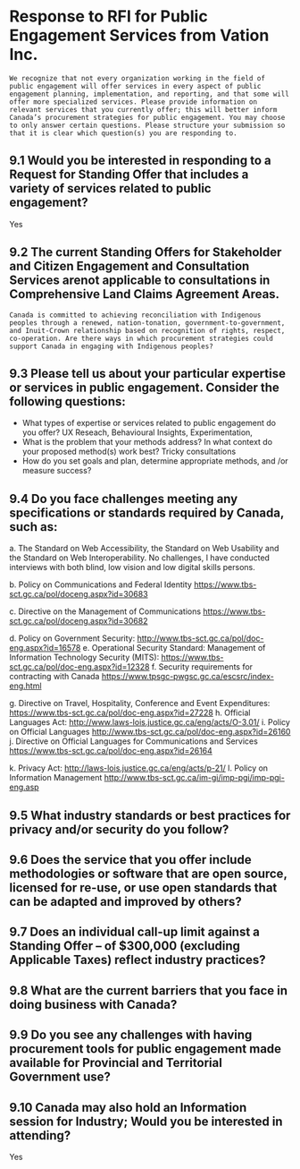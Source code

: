# Response to RFI for Public Engagement Services from Vation Inc.

`We recognize that not every organization working in the field of public engagement will offer services in
every aspect of public engagement planning, implementation, and reporting, and that some will offer
more specialized services. Please provide information on relevant services that you currently offer; this
will better inform Canada’s procurement strategies for public engagement. You may choose to only
answer certain questions. Please structure your submission so that it is clear which question(s) you are
responding to.`

## 9.1 Would you be interested in responding to a Request for Standing Offer that includes a variety of services related to public engagement?
Yes

## 9.2 The current Standing Offers for Stakeholder and Citizen Engagement and Consultation Services arenot applicable to consultations in Comprehensive Land Claims Agreement Areas. 
`Canada is committed to achieving reconciliation with Indigenous peoples through a renewed, nation-tonation,
government-to-government, and Inuit-Crown relationship based on recognition of rights,
respect, co-operation. Are there ways in which procurement strategies could support Canada in
engaging with Indigenous peoples?`

## 9.3 Please tell us about your particular expertise or services in public engagement. Consider the following questions:
* What types of expertise or services related to public engagement do you offer?
UX Reseach, Behavioural Insights, Experimentation, 
* What is the problem that your methods address? In what context do your proposed method(s) work best?
Tricky consultations
* How do you set goals and plan, determine appropriate methods, and /or measure success? 

## 9.4 Do you face challenges meeting any specifications or standards required by Canada, such as:

a. The Standard on Web Accessibility, the Standard on Web Usability and the Standard on Web
Interoperability.
No challenges, I have conducted interviews with both blind, low vision and low digital skills persons. 

b. Policy on Communications and Federal Identity https://www.tbs-sct.gc.ca/pol/doceng.aspx?id=30683

c. Directive on the Management of Communications https://www.tbs-sct.gc.ca/pol/doceng.aspx?id=30682

d. Policy on Government Security: http://www.tbs-sct.gc.ca/pol/doc-eng.aspx?id=16578
e. Operational Security Standard: Management of Information Technology Security (MITS):
https://www.tbs-sct.gc.ca/pol/doc-eng.aspx?id=12328
f. Security requirements for contracting with Canada https://www.tpsgc-pwgsc.gc.ca/escsrc/index-eng.html

g. Directive on Travel, Hospitality, Conference and Event Expenditures: https://www.tbs-sct.gc.ca/pol/doc-eng.aspx?id=27228
h. Official Languages Act: http://www.laws-lois.justice.gc.ca/eng/acts/O-3.01/
i. Policy on Official Languages http://www.tbs-sct.gc.ca/pol/doc-eng.aspx?id=26160
j. Directive on Official Languages for Communications and Services https://www.tbs-sct.gc.ca/pol/doc-eng.aspx?id=26164

k. Privacy Act: http://laws-lois.justice.gc.ca/eng/acts/p-21/
l. Policy on Information Management http://www.tbs-sct.gc.ca/im-gi/imp-pgi/imp-pgi-eng.asp

## 9.5 What industry standards or best practices for privacy and/or security do you follow?

## 9.6 Does the service that you offer include methodologies or software that are open source, licensed for re-use, or use open standards that can be adapted and improved by others?

## 9.7 Does an individual call-up limit against a Standing Offer – of $300,000 (excluding Applicable Taxes) reflect industry practices?

## 9.8 What are the current barriers that you face in doing business with Canada?

## 9.9 Do you see any challenges with having procurement tools for public engagement made available for Provincial and Territorial Government use?

## 9.10 Canada may also hold an Information session for Industry; Would you be interested in attending?
Yes
